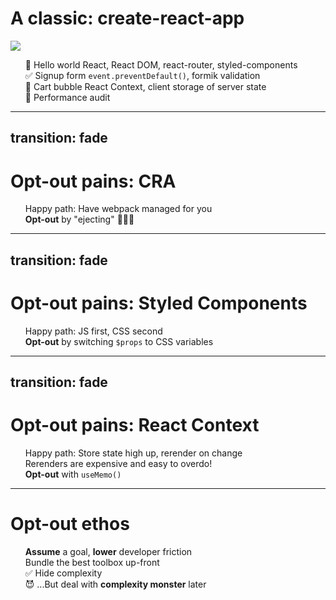 # A classic: create-react-app

<div class="grid place-items-center h-100">
<div grid="~ cols-2 gap-4">
<div class="flex gap-16">

<div>
<Line />
<KBCounter />
</div>

<img v-if="$slidev.nav.clicks === 4" src="TODO fire dog" />

</div>

<div>
<v-clicks>

- 👋 Hello world <span class="text-gray-400">React, React DOM, react-router, styled-components</span>
- ✅ Signup form <span class="text-gray-400"> `event.preventDefault()`, formik validation</span>
- 🛒 Cart bubble <span class="text-gray-400"> React Context, client storage of server state</span>
- 👀 Performance audit

</v-clicks>
</div>
</div>
</div>

<style>
  ul {
    list-style: none;
  }
  li {
    margin: 0;
  }
</style>


---
transition: fade
---

# Opt-out pains: CRA

- Happy path: Have webpack managed for you
- **Opt-out** by "ejecting" 🏃‍♂️💨

---
transition: fade
---

# Opt-out pains: Styled Components

- Happy path: JS first, CSS second
- **Opt-out** by switching `$props` to CSS variables

---
transition: fade
---

# Opt-out pains: React Context

- Happy path: Store state high up, rerender on change
- Rerenders are expensive and easy to overdo!
- **Opt-out** with `useMemo()`

---

# Opt-out ethos

<v-clicks>

- **Assume** a goal, **lower** developer friction
- Bundle the best toolbox up-front
- ✅ Hide complexity
- 😈 ...But deal with **complexity monster** later

</v-clicks>
